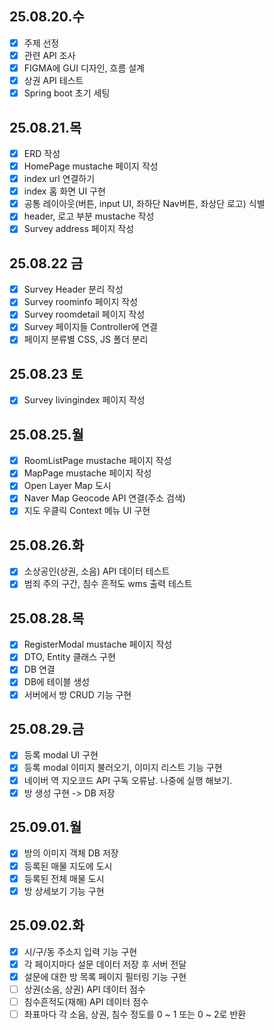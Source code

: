 ## 25.08.20.수
- [x] 주제 선정
- [x] 관련 API 조사
- [x] FIGMA에 GUI 디자인, 흐름 설계
- [x] 상권 API 테스트
- [x] Spring boot 초기 세팅

## 25.08.21.목
- [x] ERD 작성
- [x] HomePage mustache 페이지 작성
- [x] index url 연결하기
- [x] index 홈 화면 UI 구현
- [x] 공통 레이아웃(버튼, input UI, 좌하단 Nav버튼, 좌상단 로고) 식별
- [x] header, 로고 부분 mustache 작성
- [x] Survey address 페이지 작성

## 25.08.22 금
- [x] Survey Header 분리 작성
- [x] Survey roominfo 페이지 작성
- [x] Survey roomdetail 페이지 작성
- [x] Survey 페이지들 Controller에 연결
- [x] 페이지 분류별 CSS, JS 폴더 분리

## 25.08.23 토
- [x] Survey livingindex 페이지 작성

## 25.08.25.월
- [x] RoomListPage mustache 페이지 작성
- [x] MapPage mustache 페이지 작성
- [x] Open Layer Map 도시
- [x] Naver Map Geocode API 연결(주소 검색)
- [x] 지도 우클릭 Context 메뉴 UI 구현

## 25.08.26.화
- [x] 소상공인(상권, 소음) API 데이터 테스트
- [x] 범죄 주의 구간, 침수 흔적도 wms 출력 테스트

## 25.08.28.목
- [x] RegisterModal mustache 페이지 작성
- [x] DTO, Entity 클래스 구현
- [x] DB 연결
- [x] DB에 테이블 생성
- [x] 서버에서 방 CRUD 기능 구현

## 25.08.29.금
- [x] 등록 modal UI 구현
- [x] 등록 modal 이미지 불러오기, 이미지 리스트 기능 구현
- [x] 네이버 역 지오코드 API 구독 오류남. 나중에 실행 해보기.
- [x] 방 생성 구현 -> DB 저장

## 25.09.01.월
- [x] 방의 이미지 객체 DB 저장
- [x] 등록된 매물 지도에 도시
- [x] 등록된 전체 매물 도시
- [x] 방 상세보기 기능 구현

## 25.09.02.화
- [x] 시/구/동 주소지 입력 기능 구현
- [x] 각 페이지마다 설문 데이터 저장 후 서버 전달
- [x] 설문에 대한 방 목록 페이지 필터링 기능 구현
- [ ] 상권(소음, 상권) API 데이터 점수
- [ ] 침수흔적도(재해) API 데이터 점수
- [ ] 좌표마다 각 소음, 상권, 침수 정도를 0 ~ 1 또는 0 ~ 2로 반환
